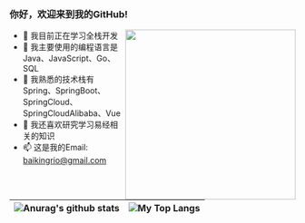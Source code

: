 ### 你好，欢迎来到我的GitHub!

<img align='right' src='http://www.jenyalestina.com/blog/wp-content/uploads/2019/05/web-development-1024x582.jpg' width='300"'>

- 🌱 我目前正在学习全栈开发
- 👯 我主要使用的编程语言是Java、JavaScript、Go、SQL
- 🤔 我熟悉的技术栈有Spring、SpringBoot、SpringCloud、SpringCloudAlibaba、Vue
- 🔭 我还喜欢研究学习易经相关的知识
- 📫 这是我的Email: baikingrio@gmail.com

|![Anurag's github stats](https://github-readme-stats.vercel.app/api?username=baikingrio&show_icons=true&locale=cn&hide_border=true)|![My Top Langs](https://github-readme-stats.vercel.app/api/top-langs/?username=baikingrio&locale=cn&hide_border=true&layout=compact)|
|-|-|

<!--
[![Anurag's github stats](https://github-readme-stats.vercel.app/api?username=baikingrio&show_icons=true&locale=cn&hide_border=true)](https://github.com/baikingrio)
[![My Top Langs](https://github-readme-stats.vercel.app/api/top-langs/?username=baikingrio&locale=cn&hide_border=true&layout=compact)](https://github.com/baikingrio)
-->

<!--
**baikingrio/baikingrio** is a ✨ _special_ ✨ repository because its `README.md` (this file) appears on your GitHub profile.

Here are some ideas to get you started:

- 🔭 I’m currently working on ...
- 🌱 I’m currently learning ...
- 👯 I’m looking to collaborate on ...
- 🤔 I’m looking for help with ...
- 💬 Ask me about ...
- 📫 How to reach me: ...
- 😄 Pronouns: ...
- ⚡ Fun fact: ...
-->
